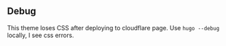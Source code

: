 ## Debug
This theme loses CSS after deploying to cloudflare page. Use `hugo --debug` locally, I see css errors.
